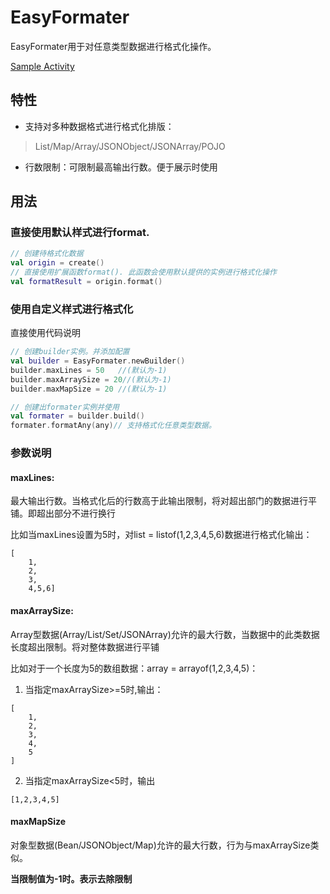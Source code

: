 # EasyFormater

EasyFormater用于对任意类型数据进行格式化操作。

[Sample Activity](../app/src/main/java/com/haoge/sample/easyandroid/activities/EasyFormaterActivity.kt)

## 特性

- 支持对多种数据格式进行格式化排版：
> List/Map/Array/JSONObject/JSONArray/POJO
- 行数限制：可限制最高输出行数。便于展示时使用

## 用法

### 直接使用默认样式进行format.

```kotlin
// 创建待格式化数据
val origin = create()
// 直接使用扩展函数format(). 此函数会使用默认提供的实例进行格式化操作
val formatResult = origin.format()
```

### 使用自定义样式进行格式化

直接使用代码说明

```kotlin
// 创建builder实例。并添加配置
val builder = EasyFormater.newBuilder()
builder.maxLines = 50   //(默认为-1)
builder.maxArraySize = 20//(默认为-1)
builder.maxMapSize = 20 //(默认为-1)

// 创建出formater实例并使用
val formater = builder.build()
formater.formatAny(any)// 支持格式化任意类型数据。
```

### 参数说明

#### maxLines:

最大输出行数。当格式化后的行数高于此输出限制，将对超出部门的数据进行平铺。即超出部分不进行换行

比如当maxLines设置为5时，对list = listof(1,2,3,4,5,6)数据进行格式化输出：

```
[
    1,
    2,
    3,
    4,5,6]
```

#### maxArraySize:

Array型数据(Array/List/Set/JSONArray)允许的最大行数，当数据中的此类数据长度超出限制。将对整体数据进行平铺

比如对于一个长度为5的数组数据：array = arrayof(1,2,3,4,5)：

1. 当指定maxArraySize>=5时,输出：

```
[
    1,
    2,
    3,
    4,
    5
]
```

2. 当指定maxArraySize<5时，输出

```
[1,2,3,4,5]
```

#### maxMapSize

对象型数据(Bean/JSONObject/Map)允许的最大行数，行为与maxArraySize类似。

**当限制值为-1时。表示去除限制**

